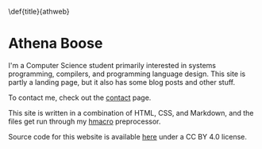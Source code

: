 \def{title}{athweb}
# Athena Boose

I'm a Computer Science student primarily interested in systems programming,
compilers, and programming language design. This site is partly a landing page,
but it also has some blog posts and other stuff.

To contact me, check out the [contact](contact.html) page.

This site is written in a combination of HTML, CSS, and Markdown, and the
files get run through my 
[hmacro](https://github.com/chickenspaceprogram/hmacro) preprocessor.

Source code for this website is available
[here](https://github.com/chickenspaceprogram/chickenspaceprogram.github.io)
under a CC BY 4.0 license.

